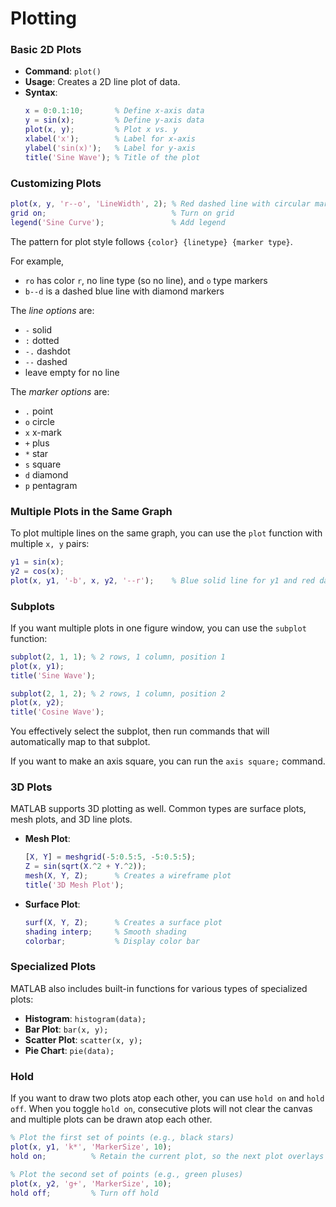 # Plotting

### Basic 2D Plots
- **Command**: `plot()`
- **Usage**: Creates a 2D line plot of data.
- **Syntax**:
  ```matlab
  x = 0:0.1:10;       % Define x-axis data
  y = sin(x);         % Define y-axis data
  plot(x, y);         % Plot x vs. y
  xlabel('x');        % Label for x-axis
  ylabel('sin(x)');   % Label for y-axis
  title('Sine Wave'); % Title of the plot
  ```

### Customizing Plots
  ```matlab
  plot(x, y, 'r--o', 'LineWidth', 2); % Red dashed line with circular markers
  grid on;                            % Turn on grid
  legend('Sine Curve');               % Add legend
  ```

The pattern for plot style follows `{color} {linetype} {marker type}`. 

For example,
- `ro` has color `r`, no line type (so no line), and `o` type markers
- `b--d` is a dashed blue line with diamond markers

The *line options* are:
- `-` solid
- `:` dotted
- `-.` dashdot
- `--` dashed
- leave empty for no line

The *marker options* are:
- `.` point
- `o` circle
- `x` x-mark
- `+` plus
- `*` star
- `s` square
- `d` diamond
- `p` pentagram

### Multiple Plots in the Same Graph
To plot multiple lines on the same graph, you can use the `plot` function with multiple `x, y` pairs:
  ```matlab
  y1 = sin(x);
  y2 = cos(x);
  plot(x, y1, '-b', x, y2, '--r');    % Blue solid line for y1 and red dashed line for y2
  ```

### Subplots
If you want multiple plots in one figure window, you can use the `subplot` function:
  ```matlab
  subplot(2, 1, 1); % 2 rows, 1 column, position 1
  plot(x, y1);
  title('Sine Wave');

  subplot(2, 1, 2); % 2 rows, 1 column, position 2
  plot(x, y2);
  title('Cosine Wave');
  ```

You effectively select the subplot, then run commands that will automatically map to that subplot.

If you want to make an axis square, you can run the `axis square;` command.

### 3D Plots
MATLAB supports 3D plotting as well. Common types are surface plots, mesh plots, and 3D line plots.

- **Mesh Plot**:
  ```matlab
  [X, Y] = meshgrid(-5:0.5:5, -5:0.5:5);
  Z = sin(sqrt(X.^2 + Y.^2));
  mesh(X, Y, Z);      % Creates a wireframe plot
  title('3D Mesh Plot');
  ```

- **Surface Plot**:
  ```matlab
  surf(X, Y, Z);      % Creates a surface plot
  shading interp;     % Smooth shading
  colorbar;           % Display color bar
  ```

### Specialized Plots
MATLAB also includes built-in functions for various types of specialized plots:
- **Histogram**: `histogram(data);`
- **Bar Plot**: `bar(x, y);`
- **Scatter Plot**: `scatter(x, y);`
- **Pie Chart**: `pie(data);`

### Hold
If you want to draw two plots atop each other, you can use `hold on` and `hold off`. When you toggle `hold on`, consecutive plots will not clear the canvas and multiple plots can be drawn atop each other.

```matlab
% Plot the first set of points (e.g., black stars)
plot(x, y1, 'k*', 'MarkerSize', 10);
hold on;          % Retain the current plot, so the next plot overlays it

% Plot the second set of points (e.g., green pluses)
plot(x, y2, 'g+', 'MarkerSize', 10);
hold off;         % Turn off hold
```